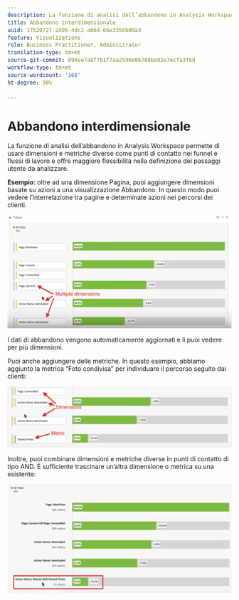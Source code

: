 ```yaml
---
description: La funzione di analisi dell’abbandono in Analysis Workspace permette di usare dimensioni e metriche diverse come punti di contatto nei funnel e flussi di lavoro e offre maggiore flessibilità nella definizione dei passaggi utente da analizzare.
title: Abbandono interdimensionale
uuid: 17520727-2d06-4dc2-a66d-66e3350bdda3
feature: Visualizations
role: Business Practitioner, Administrator
translation-type: tm+mt
source-git-commit: 894ee7a8f761f7aa2590e06708be82e7ecfa3f6d
workflow-type: tm+mt
source-wordcount: '168'
ht-degree: 98%

---
```



# Abbandono interdimensionale

La funzione di analisi dell’abbandono in Analysis Workspace permette di usare dimensioni e metriche diverse come punti di contatto nei funnel e flussi di lavoro e offre maggiore flessibilità nella definizione dei passaggi utente da analizzare.

**Esempio**: oltre ad una dimensione Pagina, puoi aggiungere dimensioni basate su azioni a una visualizzazione Abbandono. In questo modo puoi vedere l’interrelazione tra pagine e determinate azioni nei percorsi dei clienti.

![](assets/interdimensional-fallout1.png)

I dati di abbandono vengono automaticamente aggiornati e li puoi vedere per più dimensioni.

Puoi anche aggiungere delle metriche. In questo esempio, abbiamo aggiunto la metrica “Foto condivisa” per individuare il percorso seguito dai clienti:

![](assets/interdimensional-fallout2.png)

Inoltre, puoi combinare dimensioni e metriche diverse in punti di contatto di tipo AND. È sufficiente trascinare un’altra dimensione o metrica su una esistente:

![](assets/interdimensional-fallout3.png)

